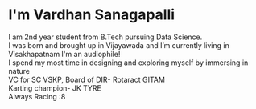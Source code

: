 # I'm Vardhan Sanagapalli  
I am 2nd year student from B.Tech pursuing Data Science.  
I was born and brought up in Vijayawada and I’m currently living in Visakhapatnam 
I'm an audiophile!  
I spend my most time in designing and exploring myself by immersing in nature  
VC for SC VSKP, Board of DIR- Rotaract GITAM  
Karting champion- JK TYRE  
Always Racing :8  